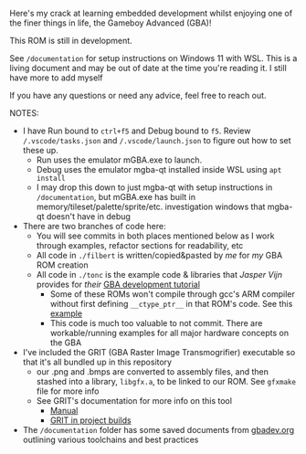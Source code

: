 Here's my crack at learning embedded development whilst enjoying one of the finer things in life, the Gameboy Advanced (GBA)!

This ROM is still in development.

See `/documentation` for setup instructions on Windows 11 with WSL. This is a living document and may be out of date at the time you're reading it. I still have more to add myself

If you have any questions or need any advice, feel free to reach out.

NOTES:
* I have Run bound to `ctrl+f5` and Debug bound to `f5`. Review `/.vscode/tasks.json` and `/.vscode/launch.json` to figure out how to set these up.
    * Run uses the emulator mGBA.exe to launch.
    * Debug uses the emulator mgba-qt installed inside WSL using `apt install`
    * I may drop this down to just mgba-qt with setup instructions in `/documentation`, but mGBA.exe has built in memory/tileset/palette/sprite/etc. investigation windows that mgba-qt doesn't have in debug
* There are two branches of code here:
    * You will see commits in both places mentioned below as I work through examples, refactor sections for readability, etc
    * All code in `./filbert` is written/copied&pasted by _me_ for _my_ GBA ROM creation
    * All code in `./tonc` is the example code & libraries that _Jasper Vijn_ provides for _their_ [GBA development tutorial](http://coranac.com/tonc/text/toc.htm)
        * Some of these ROMs won't compile through gcc's ARM compiler without first defining `__ctype_ptr__` in that ROM's code. See this [example](https://github.com/abullard/gba_study/blob/main/tonc/code/ext/bld_demo/bld_demo.c#L15-L16)
        * This code is much too valuable to not commit. There are workable/running examples for all major hardware concepts on the GBA
* I've included the GRIT (GBA Raster Image Transmogrifier) executable so that it's all bundled up in this repository
    * our .png and .bmps are converted to assembly files, and then stashed into a library, `libgfx.a`, to be linked to our ROM. See `gfxmake` file for more info
    * See GRIT's documentation for more info on this tool
        * [Manual](https://www.coranac.com/man/grit/html/grit.htm)
        * [GRIT in project builds](https://www.coranac.com/man/grit/html/gritmake.htm)
* The `/documentation` folder has some saved documents from [gbadev.org](https://gbadev.org/docs.php) outlining various toolchains and best practices